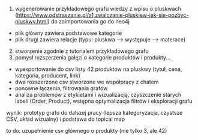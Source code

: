 
1. wygenerowanie przykładowego grafu wiedzy z wpisu o pluskwach (https://www.odstraszanie.pl/a1,zwalczanie-pluskiew-jak-sie-pozbyc-pluskwy.html) do zaimportowania go do neo4j
  - plik główny zawiera podstawowe kategorie
  - plik drugi zawiera relacje (typu: pluskwa --> występuje --> materace)




2. stworzenie zgodnie z tutorialem przykładowego grafu
3. pomysł rozszerzenia gałęzi o kategorie produktów i produkty...
  - wyexportowanie do csv listy 42 produktów na pluskwy (tytuł, cena, kategoria, producent, link)
  - dwa rozszerzone csv stworzone we współpracy z chatem
  - ponowne łączenia, filtrowania grafów
  - analiza problemów z etykietami i wizualizacją, czyszczenie starych labeli (Order, Product), wstępna optymalizacja filtrów i eksploracji grafu




wynik: prototyp grafu do dalszej pracy (lepsza kategoryzacja, czystsze CSV, układ wizualny) i podstawa do topical map

to do: uzupełnienie csv głównego o produkty (nie tylko 3, ale 42)
